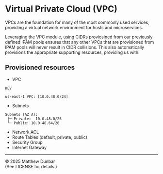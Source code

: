 # Virtual Private Cloud (VPC)

VPCs are the foundation for many of the most commonly used services, providing a virtual network environment for hosts and microservices.

Leveraging the VPC module, using CIDRs proviosined from our previously defined IPAM pools ensures that any other VPCs that are provisioned from IPAM pools will never result in CIDR collisions.  This also automatically provisions the appropriate supporting resources, providing us with:

## Provisioned resources

- VPC

```text
DEV

us-east-1 VPC: [10.0.48.0/24]
```

- Subnets

```text
Subnets (AZ A): 
 ├─ Private:  10.0.48.0/26
 └─ Public: 10.0.48.64/26
 ```

- Network ACL
- Route Tables (default, private, public)
- Security Group
- Internet Gateway

---

© 2025 Matthew Dunbar  
(See LICENSE for details.)
